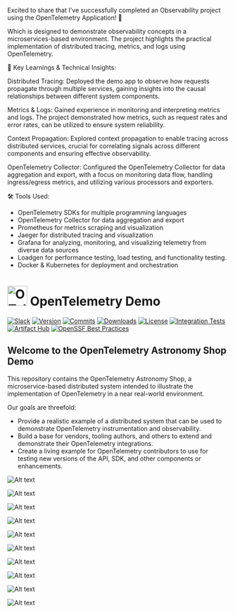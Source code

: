 Excited to share that I've successfully completed an Observability project using the OpenTelemetry Application! 🚀

Which is designed to demonstrate observability concepts in a microservices-based environment. The project highlights the practical implementation of distributed tracing, metrics, and logs using OpenTelemetry.

🔧 Key Learnings & Technical Insights:

Distributed Tracing: Deployed the demo app to observe how requests propagate through multiple services, gaining insights into the causal relationships between different system components.

Metrics & Logs: Gained experience in monitoring and interpreting metrics and logs. The project demonstrated how metrics, such as request rates and error rates, can be utilized to ensure system reliability.

Context Propagation: Explored context propagation to enable tracing across distributed services, crucial for correlating signals across different components and ensuring effective observability.

OpenTelemetry Collector: Configured the OpenTelemetry Collector for data aggregation and export, with a focus on monitoring data flow, handling ingress/egress metrics, and utilizing various processors and exporters.
 
🛠 Tools Used:
* OpenTelemetry SDKs for multiple programming languages
* OpenTelemetry Collector for data aggregation and export
* Prometheus for metrics scraping and visualization
* Jaeger for distributed tracing and visualization
* Grafana for analyzing, monitoring, and visualizing telemetry from diverse data sources
* Loadgen for performance testing, load testing, and functionality testing.
* Docker & Kubernetes for deployment and orchestration


<!-- markdownlint-disable-next-line -->
# <img src="https://opentelemetry.io/img/logos/opentelemetry-logo-nav.png" alt="OTel logo" width="45"> OpenTelemetry Demo

[![Slack](https://img.shields.io/badge/slack-@cncf/otel/demo-brightgreen.svg?logo=slack)](https://cloud-native.slack.com/archives/C03B4CWV4DA)
[![Version](https://img.shields.io/github/v/release/open-telemetry/opentelemetry-demo?color=blueviolet)](https://github.com/open-telemetry/opentelemetry-demo/releases)
[![Commits](https://img.shields.io/github/commits-since/open-telemetry/opentelemetry-demo/latest?color=ff69b4&include_prereleases)](https://github.com/open-telemetry/opentelemetry-demo/graphs/commit-activity)
[![Downloads](https://img.shields.io/docker/pulls/otel/demo)](https://hub.docker.com/r/otel/demo)
[![License](https://img.shields.io/badge/License-Apache_2.0-blue.svg?color=red)](https://github.com/open-telemetry/opentelemetry-demo/blob/main/LICENSE)
[![Integration Tests](https://github.com/open-telemetry/opentelemetry-demo/actions/workflows/run-integration-tests.yml/badge.svg)](https://github.com/open-telemetry/opentelemetry-demo/actions/workflows/run-integration-tests.yml)
[![Artifact Hub](https://img.shields.io/endpoint?url=https://artifacthub.io/badge/repository/opentelemetry-demo)](https://artifacthub.io/packages/helm/opentelemetry-helm/opentelemetry-demo)
[![OpenSSF Best Practices](https://www.bestpractices.dev/projects/9247/badge)](https://www.bestpractices.dev/en/projects/9247)

## Welcome to the OpenTelemetry Astronomy Shop Demo

This repository contains the OpenTelemetry Astronomy Shop, a microservice-based
distributed system intended to illustrate the implementation of OpenTelemetry in
a near real-world environment.

Our goals are threefold:

- Provide a realistic example of a distributed system that can be used to
  demonstrate OpenTelemetry instrumentation and observability.
- Build a base for vendors, tooling authors, and others to extend and
  demonstrate their OpenTelemetry integrations.
- Create a living example for OpenTelemetry contributors to use for testing new
  versions of the API, SDK, and other components or enhancements.

    


  
 


 ![Alt text](https://github.com/BandaTharun/-Observability-project-using-the-OpenTelemetry-Application/blob/main/opentelemetry%20/Screenshot%202024-08-25%20at%205.21.54%E2%80%AFPM.png)

  ![Alt text](https://github.com/BandaTharun/-Observability-project-using-the-OpenTelemetry-Application/blob/main/opentelemetry%20/Screenshot%202024-08-25%20at%205.24.16%E2%80%AFPM.png)

  ![Alt text](https://github.com/BandaTharun/-Observability-project-using-the-OpenTelemetry-Application/blob/main/opentelemetry%20/Screenshot%202024-08-25%20at%205.24.39%E2%80%AFPM.png)

      
  ![Alt text](https://github.com/BandaTharun/-Observability-project-using-the-OpenTelemetry-Application/blob/main/opentelemetry%20/Screenshot%202024-08-25%20at%2011.35.00%E2%80%AFAM.png)




  ![Alt text](https://github.com/BandaTharun/-Observability-project-using-the-OpenTelemetry-Application/blob/main/opentelemetry%20/Screenshot%202024-08-25%20at%2011.53.19%E2%80%AFAM.png)

  


  
  ![Alt text](https://github.com/BandaTharun/-Observability-project-using-the-OpenTelemetry-Application/blob/main/opentelemetry%20/Screenshot%202024-08-25%20at%2012.11.41%E2%80%AFPM.png)


  

  ![Alt text](https://github.com/BandaTharun/-Observability-project-using-the-OpenTelemetry-Application/blob/main/opentelemetry%20/Screenshot%202024-08-25%20at%2012.30.31%E2%80%AFPM.png)

  ![Alt text](https://github.com/BandaTharun/-Observability-project-using-the-OpenTelemetry-Application/blob/main/opentelemetry%20/Screenshot%202024-08-25%20at%2012.32.16%E2%80%AFPM.png)

  
  ![Alt text](https://github.com/BandaTharun/-Observability-project-using-the-OpenTelemetry-Application/blob/main/opentelemetry%20/Screenshot%202024-08-25%20at%2012.37.33%E2%80%AFPM.png)
  

  ![Alt text](https://github.com/BandaTharun/-Observability-project-using-the-OpenTelemetry-Application/blob/main/opentelemetry%20/Screenshot%202024-08-25%20at%2012.44.37%E2%80%AFPM.png)



    

  
  
  
